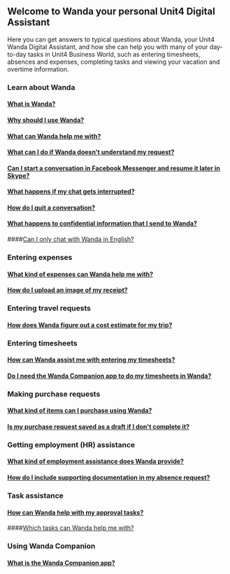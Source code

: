 
## Welcome to Wanda your personal Unit4 Digital Assistant

Here you can get answers to typical questions about Wanda, your Unit4 Wanda Digital Assistant, and how she can help you with many of your day-to-day tasks in Unit4 Business World, such as entering timesheets, absences and expenses, completing tasks and viewing your vacation and overtime information.

### Learn about Wanda



####  [What is Wanda?](general.md#wandawhat)

#### [Why should I use Wanda?](general.md#wandawhy)

#### [What can Wanda help me with?](general.md#wandafunc)

#### [What can I do if Wanda doesn't understand my request?](general.md#wandaunderstand)

#### [Can I start a conversation in Facebook Messenger and resume it later in Skype?](general.md#wandaswitch)

#### [What happens if my chat gets interrupted?](general.md#wandainterrupt)

#### [How do I quit a conversation?](general.md#wandaquit)

#### [What happens to confidential information that I send to Wanda?](general.md#wandaconfidential)

####[Can I only chat with Wanda in English?](general.md#wandalanguage)



### Entering expenses

#### [What kind of expenses can Wanda help me with?](expenses.md#expenseshow)

#### [How do I upload an image of my receipt?](expenses.md#receiptuploadtips)



### Entering travel requests

#### [How does Wanda figure out a cost estimate for my trip?](travel.md#wandatravelcost)




### Entering timesheets
#### [How can Wanda assist me with entering my timesheets?](time.md#wandatimehow)

#### [Do I need the Wanda Companion app to do my timesheets in Wanda?](time.md#wandacompanionneed)


### Making purchase requests
#### [What kind of items can I purchase using Wanda?](purchasing.md#wandapurchase)

#### [Is my purchase request saved as a draft if I don't complete it?](purchasing.md#wandapurchaseinterrupt)


### Getting employment (HR) assistance

#### [What kind of employment assistance does Wanda provide?](personnel.md#wandapersonnelassist)

#### [How do I include supporting documentation in my absence request?](personnel.md#wandasicknote)



### Task assistance
#### [How can Wanda help with my approval tasks?](tasks.md#wandataskswhat)

####[Which tasks can Wanda help me with?](tasks.md#wandataskssuppported)

### Using Wanda Companion

#### [What is the Wanda Companion app?](wandacompanion.md#)